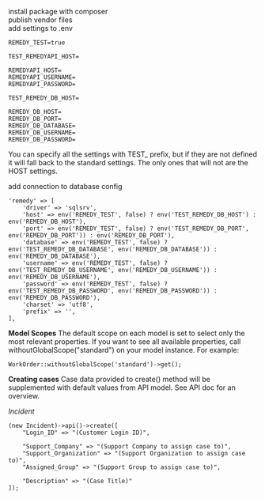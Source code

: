 install package with composer  
publish vendor files  
add settings to .env  
  
```
REMEDY_TEST=true

TEST_REMEDYAPI_HOST=

REMEDYAPI_HOST=
REMEDYAPI_USERNAME=
REMEDYAPI_PASSWORD=

TEST_REMEDY_DB_HOST=

REMEDY_DB_HOST=
REMEDY_DB_PORT=
REMEDY_DB_DATABASE=
REMEDY_DB_USERNAME=
REMEDY_DB_PASSWORD=
```

You can specify all the settings with TEST_ prefix, but if they are not defined it will fall back to the standard settings. The only ones that will not are the HOST settings.  

add connection to database config  
```
'remedy' => [
    'driver' => 'sqlsrv',
    'host' => env('REMEDY_TEST', false) ? env('TEST_REMEDY_DB_HOST') : env('REMEDY_DB_HOST'),
    'port' => env('REMEDY_TEST', false) ? env('TEST_REMEDY_DB_PORT', env('REMEDY_DB_PORT')) : env('REMEDY_DB_PORT'),
    'database' => env('REMEDY_TEST', false) ? env('TEST_REMEDY_DB_DATABASE', env('REMEDY_DB_DATABASE')) : env('REMEDY_DB_DATABASE'),
    'username' => env('REMEDY_TEST', false) ? env('TEST_REMEDY_DB_USERNAME', env('REMEDY_DB_USERNAME')) : env('REMEDY_DB_USERNAME'),
    'password' => env('REMEDY_TEST', false) ? env('TEST_REMEDY_DB_PASSWORD', env('REMEDY_DB_PASSWORD')) : env('REMEDY_DB_PASSWORD'),
    'charset' => 'utf8',
    'prefix' => '',
],
```

**Model Scopes**
The default scope on each model is set to select only the most relevant properties. If you want to see all available properties, call withoutGlobalScope("standard") on your model instance. For example:
```
WorkOrder::withoutGlobalScope('standard')->get();
```

**Creating cases**
Case data provided to create() method will be supplemented with default values from API model. See API doc for an overview.

*Incident*

```
(new Incident)->api()->create([
    "Login_ID" => "(Customer Login ID)",

    "Support_Company" => "(Support Company to assign case to)",
    "Support_Organization" => "(Support Organization to assign case to)",
    "Assigned_Group" => "(Support Group to assign case to)",
    
    "Description" => "(Case Title)"
]);
```